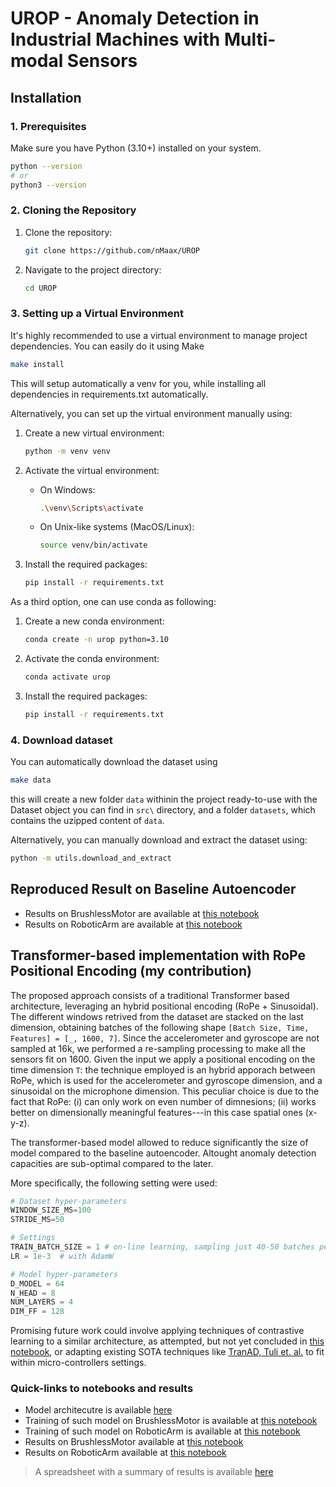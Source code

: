 # UROP - Anomaly Detection in Industrial Machines with Multi-modal Sensors

## Installation

### 1. Prerequisites

Make sure you have Python (3.10+) installed on your system.

```bash
python --version
# or
python3 --version
```

### 2. Cloning the Repository

1.  Clone the repository:
    ```bash
    git clone https://github.com/nMaax/UROP
    ```
2.  Navigate to the project directory:
    ```bash
    cd UROP
    ```

### 3. Setting up a Virtual Environment

It's highly recommended to use a virtual environment to manage project dependencies. You can easily do it using Make

```bash
make install
```

This will setup automatically a venv for you, while installing all dependencies in requirements.txt automatically.

Alternatively, you can set up the virtual environment manually using:

1. Create a new virtual environment:
    ```bash
    python -m venv venv
    ```

2. Activate the virtual environment:
    - On Windows:
        ```bash
        .\venv\Scripts\activate
        ```
    - On Unix-like systems (MacOS/Linux):
        ```bash
        source venv/bin/activate
        ```

3. Install the required packages:
    ```bash
    pip install -r requirements.txt
    ```

As a third option, one can use conda as following:

1. Create a new conda environment:
    ```bash
    conda create -n urop python=3.10
    ```

2. Activate the conda environment:
    ```bash
    conda activate urop
    ```

3. Install the required packages:
    ```bash
    pip install -r requirements.txt
    ```

### 4. Download dataset

You can automatically download the dataset using

```bash
make data
```

this will create a new folder `data` withinin the project ready-to-use with the Dataset object you can find in `src\` directory, and a folder `datasets`, which contains the uzipped content of `data`.

Alternatively, you can manually download and extract the dataset using:

```bash
python -m utils.download_and_extract
```

## Reproduced Result on Baseline Autoencoder

- Results on BrushlessMotor are available at [this notebook](notebooks/02.02-baseline-autoencoder-brushless-motor-eval.ipynb)
- Results on RoboticArm are available at [this notebook](notebooks/02.12-baseline-autoencoder-robotic-arm-eval.ipynb)

## Transformer-based implementation with RoPe Positional Encoding (my contribution)

The proposed approach consists of a traditional Transformer based architecture, leveraging an hybrid positional encoding (RoPe + Sinusoidal). The different windows retrived from the dataset are stacked on the last dimension, obtaining batches of the following shape ```[Batch Size, Time, Features] = [_, 1600, 7]```. Since the accelerometer and gyroscope are not sampled at 16k, we performed a re-sampling processing to make all the sensors fit on 1600. Given the input we apply a positional encoding on the time dimension `T`: the technique employed is an hybrid apporach between RoPe, which is used for the accelerometer and gyroscope dimension, and a sinusoidal on the microphone dimension. This peculiar choice is due to the fact that RoPe: (i) can only work on even number of dimnesions; (ii) works better on dimensionally meaningful features---in this case spatial ones (x-y-z).

The transformer-based model allowed to reduce significantly the size of model compared to the baseline autoencoder. Altought anomaly detection capacities are sub-optimal compared to the later.

More specifically, the following setting were used:

```python
# Dataset hyper-parameters
WINDOW_SIZE_MS=100
STRIDE_MS=50

# Settings
TRAIN_BATCH_SIZE = 1 # on-line learning, sampling just 40-50 batches per epoch
LR = 1e-3  # with AdamW

# Model hyper-parameters
D_MODEL = 64
N_HEAD = 8
NUM_LAYERS = 4
DIM_FF = 128
```

Promising future work could involve applying techniques of contrastive learning to a similar architecture, as attempted, but not yet concluded in [this notebook](notebooks/05.01-contrastive-learning-transformer.ipynb), or adapting existing SOTA techniques like [TranAD, Tuli et. al.](https://arxiv.org/abs/2201.07284) to fit within micro-controllers settings.

### Quick-links to notebooks and results

- Model architecutre is available [here](models/transformer.py)
- Training of such model on BrushlessMotor is available at [this notebook](notebooks/04.01-naiveTransformer-RoPe-brushless-motor-train.ipynb)
- Training of such model on RoboticArm is available at [this notebook](notebooks/04.11-naiveTransformer-RoPe-robotic-arm-train.ipynb)
- Results on BrushlessMotor available at [this notebook](notebooks/04.02-naiveTransformer-RoPe-brushless-motor-eval.ipynb)
- Results on RoboticArm available at [this notebook](notebooks/04.12-naiveTransformer-RoPe-robotic-arm-eval.ipynb)

> A spreadsheet with a summary of results is available [here](https://docs.google.com/spreadsheets/d/1ulYtD9WzXzzn-zB499xZ_EkRmIqcj1fGJuZP-UhYN2Y/edit?usp=sharing)
